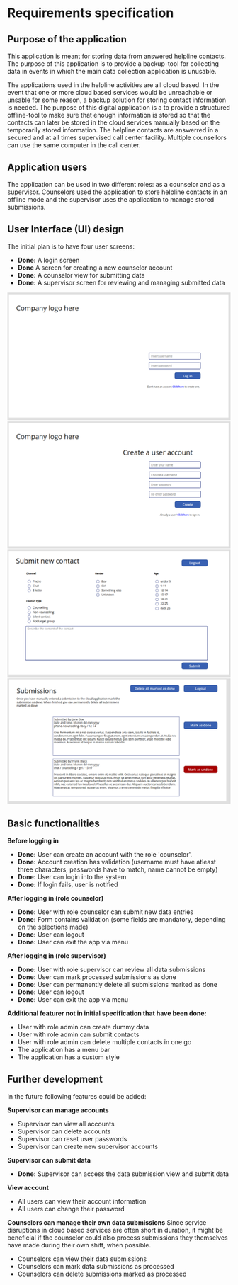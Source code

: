 # Requirements specification

## Purpose of the application
This application is meant for storing data from answered helpline contacts. The purpose of this application is to provide a backup-tool for collecting data in events in which the main data collection application is unusable. 

The applications used in the helpline activities are all cloud based. In the event that one or more cloud based services would be unreachable or unsable for some reason, a backup solution for storing contact information is needed. The purpose of this digital application is a to provide a structured offline-tool to make sure that enough information is stored so that the contacts can later be stored in the cloud services manually based on the temporarily stored information. The helpline contacts are answerred in a secured and at all times supervised call center facility. Multiple counsellors can use the same computer in the call center. 

## Application users
The application can be used in two different roles: as a counselor and as a supervisor. Counselors used the application to store helpline contacts in an offline mode and the supervisor uses the application to manage stored submissions.

## User Interface (UI) design
The initial plan is to have four user screens:
- **Done:** A login screen
- **Done** A screen for creating a new counselor account
- **Done:** A counselor view for submitting data
- **Done:** A supervisor screen for reviewing and managing submitted data

![login screen](/documentation/images/req-spec-login.png)
![create account screen](/documentation/images/req-spec-create-account.png)
![counselor-submit-data-screen](/documentation/images/req-spec-submit-content.png)
![supervisor-review-and-manage-content-screen](/documentation/images/req-spec-supervisor-browse.png)


## Basic functionalities

**Before logging in**
- **Done:** User can create an account with the role 'counselor'. 
- **Done:** Account creation has validation (username must have atleast three characters, passwords have to match, name cannot be empty)
- **Done:** User can login into the system
- **Done:** If login fails, user is notified

**After logging in (role counselor)**
- **Done:** User with role counselor can submit new data entries
- **Done:** Form contains validation (some fields are mandatory, depending on the selections made)
- **Done:** User can logout
- **Done:** User can exit the app via menu

**After logging in (role supervisor)**
- **Done:** User with role supervisor can review all data submissions
- **Done:** User can mark processed submissions as done
- **Done:** User can permanently delete all submissions marked as done
- **Done:** User can logout
- **Done:** User can exit the app via menu

**Additional featurer not in initial specification that have been done:**
- User with role admin can create dummy data
- User with role admin can submit contacts
- User with role admin can delete multiple contacts in one go
- The application has a menu bar
- The application has a custom style

## Further development
In the future following features could be added:

**Supervisor can manage accounts**
- Supervisor can view all accounts
- Supervisor can delete accounts
- Supervisor can reset user passwords
- Supervisor can create new supervisor accounts

**Supervisor can submit data**
- **Done:** Supervisor can access the data submission view and submit data

**View account**
- All users can view their account information
- All users can change their password

**Counselors can manage their own data submissions**
Since service disruptions in cloud based services are often short in duration, it might be beneficial if the counselor could also process submissions they themselves have made during their own shift, when possible. 
- Counselors can view their data submissions
- Counselors can mark data submissions as processed
- Counselors can delete submissions marked as processed
